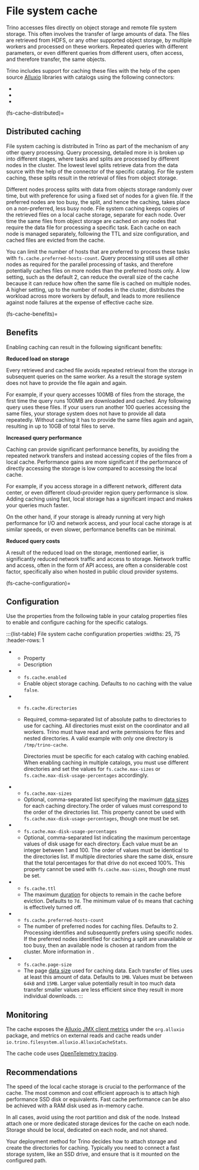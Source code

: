 # File system cache

Trino accesses files directly on object storage and remote file system storage.
This often involves the transfer of large amounts of data. The files are
retrieved from HDFS, or any other supported object storage, by multiple workers
and processed on these workers. Repeated queries with different parameters, or
even different queries from different users, often access, and therefore
transfer, the same objects.

Trino includes support for caching these files with the help of the open
source [Alluxio](https://github.com/Alluxio/alluxio) libraries with catalogs
using the following connectors:

* [](/connector/delta-lake)
* [](/connector/hive)
* [](/connector/iceberg)

(fs-cache-distributed)=
## Distributed caching

File system caching is distributed in Trino as part of the mechanism of any other
query processing. Query processing, detailed more in [](/overview/concepts) is
broken up into different stages, where tasks and splits are processed by
different nodes in the cluster. The lowest level splits retrieve data from the
data source with the help of the connector of the specific catalog. For
file system caching, these splits result in the retrieval of files from object
storage.

Different nodes process splits with data from objects storage randomly over
time, but with preference for using a fixed set of nodes for a given file. If
the preferred nodes are too busy, the split, and hence the caching, takes place
on a non-preferred, less busy node. File system caching keeps copies of the
retrieved files on a local cache storage, separate for each node. Over time the
same files from object storage are cached on any nodes that require the data
file for processing a specific task. Each cache on each node is managed
separately, following the TTL and size configuration, and cached files are
evicted from the cache.

You can limit the number of hosts that are preferred to process these tasks with
`fs.cache.preferred-hosts-count`. Query processing still uses all other nodes as
required for the parallel processing of tasks, and therefore potentially caches
files on more nodes than the preferred hosts only. A low setting, such as the
default 2, can reduce the overall size of the cache because it can reduce how
often the same file is cached on multiple nodes. A higher setting, up to the
number of nodes in the cluster, distributes the workload across more workers by
default, and leads to more resilience against node failures at the expense of
effective cache size.

(fs-cache-benefits)=
## Benefits

Enabling caching can result in the following significant benefits:

**Reduced load on storage**

Every retrieved and cached file avoids repeated retrieval from the storage in
subsequent queries on the same worker. As a result the storage system does not
have to provide the file again and again.

For example, if your query accesses 100MB of files from the storage, the first
time the query runs 100MB are downloaded and cached. Any following query uses
these files. If your users run another 100 queries accessing the same files,
your storage system does not have to provide all data repeatedly. Without
caching it has to provide the same files again and again, resulting in up to
10GB of total files to serve.

**Increased query performance**

Caching can provide significant performance benefits, by avoiding the repeated
network transfers and instead accessing copies of the files from a local
cache. Performance gains are more significant if the performance of directly
accessing the storage is low compared to accessing the local cache.

For example, if you access storage in a different network, different data
center, or even different cloud-provider region query performance is slow. Adding
caching using fast, local storage has a significant impact and makes your
queries much faster.

On the other hand, if your storage is already running at very high performance
for I/O and network access, and your local cache storage is at similar speeds,
or even slower, performance benefits can be minimal.

**Reduced query costs**

A result of the reduced load on the storage, mentioned earlier, is significantly
reduced network traffic and access to storage. Network traffic and access, often
in the form of API access, are often a considerable cost factor, specifically
also when hosted in public cloud provider systems.

(fs-cache-configuration)=
## Configuration

Use the properties from the following table in your catalog properties files to
enable and configure caching for the specific catalogs.

:::{list-table} File system cache configuration properties
:widths: 25, 75
:header-rows: 1

* - Property
  - Description
* - `fs.cache.enabled`
  - Enable object storage caching. Defaults to no caching with the value `false`.
* - `fs.cache.directories`
  - Required, comma-separated list of absolute paths to directories to use for
    caching. All directories must exist on the coordinator and all workers.
    Trino must have read and write permissions for files and nested directories.
    A valid example with only one directory is `/tmp/trino-cache`.

    Directories must be specific for each catalog with caching enabled. When
    enabling caching in multiple catalogs, you must use different directories
    and set the values for `fs.cache.max-sizes` or
    `fs.cache.max-disk-usage-percentages` accordingly.
* - `fs.cache.max-sizes`
  - Optional, comma-separated list specifying the maximum [data sizes](prop-type-data-size)
    for each caching directory.The order of values must correspond to the order of the directories list. 
    This property cannot be used with `fs.cache.max-disk-usage-percentages`, though one must be set.
* - `fs.cache.max-disk-usage-percentages`
  - Optional, comma-separated list indicating the maximum percentage values of disk usage for each directory. 
    Each value must be an integer between 1 and 100. The order of values must be identical to the directories list.
    If multiple directories share the same disk, ensure that the total percentages for that drive do not exceed 100%.
    This property cannot be used with `fs.cache.max-sizes`, though one must be set.
* - `fs.cache.ttl`
  -  The maximum [duration](prop-type-duration) for objects to remain in the cache
     before eviction. Defaults to `7d`. The minimum value of `0s` means that caching
     is effectively turned off.
* - `fs.cache.preferred-hosts-count`
  - The number of preferred nodes for caching files. Defaults to 2. Processing
    identifies and subsequently prefers using specific nodes. If the preferred
    nodes identified for caching a split are unavailable or too busy, then an
    available node is chosen at random from the cluster. More information in
    [](fs-cache-distributed).
* - `fs.cache.page-size`
  - The page [data size](prop-type-data-size) used for caching data. Each transfer of files
    uses at least this amount of data. Defaults to `1MB`. Values must be between
    `64kB` and `15MB`. Larger value potentially result in too much data transfer
    smaller values are less efficient since they result in more individual downloads.
:::

## Monitoring

The cache exposes the
[Alluxio JMX client metrics](https://docs.alluxio.io/ee-da/user/stable/en/reference/Metrics-List.html#client-metrics)
under the `org.alluxio` package, and metrics on external reads and cache reads under
`io.trino.filesystem.alluxio.AlluxioCacheStats`.

The cache code uses [OpenTelemetry tracing](/admin/opentelemetry).

## Recommendations

The speed of the local cache storage is crucial to the performance of the cache.
The most common and cost efficient approach is to attach high performance SSD
disk or equivalents. Fast cache performance can be also be achieved with a RAM
disk used as in-memory cache.

In all cases, avoid using the root partition and disk of the node. Instead
attach one or more dedicated storage devices for the cache on each node. Storage
should be local, dedicated on each node, and not shared.

Your deployment method for Trino decides how to attach storage and create the
directories for caching. Typically you need to connect a fast storage system,
like an SSD drive, and ensure that is it mounted on the configured path.
